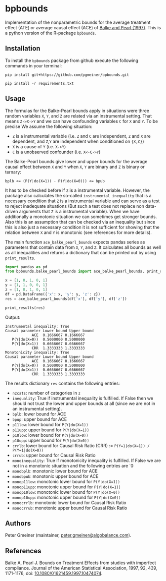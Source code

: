 # bpbounds

Implementation of the nonparametric bounds for the average treatment effect (ATE) or average causal effect (ACE) of [Balke and Pearl (1997)](https://doi.org/10.1080/01621459.1997.10474074). This is a python version of the R-package `bpbounds`.

## Installation
To install the `bpbounds` package from github execute the following commands in your terminal:

```setup
pip install git+https://github.com/pgmeiner/bpbounds.git
```

```setup
pip install -r requirements.txt
```

## Usage

The formulas for the Balke-Pearl bounds apply in situations were three random variables `X`, `Y`, and `Z` are related via an instrumental setting. That means
`Z->X->Y` and we can have confounding variables `C` for `X` and `Y`. To be precise We assume the following situation:
* `Z` is a instrumental variable (i.e. `Z` and `C` are independent, `Z` and `X` are dependent, and `Z`,`Y` are independent when conditioned on `{X,C}`)
* `X` is a cause of `Y` (i.e. `X->Y`)
* `C` is a unobserved confounder (i.e. `X<-C->Y`)

The Balke-Pearl bounds give lower and upper bounds for the average causal effect between `X` and `Y` when `X`, `Y` are binary and `Z` is binary or ternary:
```
bplb <= (P(Y|do(X=1)) - P(Y|do(X=0))) <= bpub
```
It has to be checked before if `Z` is a instrumental variable. However, the package also calculates the so-called `instrumental inequality`
that is a necessary condition that `Z` is a instrumental variable and can serve as a test to reject inadequate situations 
(But such a test does not replace non data-driven arguments that `Z` is a instrumental variable).
When we have additionally a monotonic situation we can sometimes get stronger bounds. Also this is an assumption that can be checked via
an inequality but since this is also just a necessary condition it is not sufficient for showing that the relation between
`X` and `Y` is monotonic (see references for more details).

The main function `ace_balke_pearl_bounds` expects pandas series as parameters that contain data from `X`, `Y`, and `Z`. 
It calculates all bounds as well as all inequalities and returns a dictionary that can be printed out by using `print_results`.

```python
import pandas as pd
from bpbounds.balke_pearl_bounds import ace_balke_pearl_bounds, print_results

x = [1, 0, 1, 0, 1]
y = [1, 1, 0, 0, 1]
z = [1, 0, 1, 0, 1]
df = pd.DataFrame({'x': x, 'y': y, 'z': z})
res = ace_balke_pearl_bounds(df['x'], df['y'], df['z'])

print_results(res)
```
Output:
```
Instrumental inequality: True
Causal parameter Lower bound Upper bound
            ACE  0.1666667 0.1666667
   P(Y|do(X=0))  0.5000000 0.5000000
   P(Y|do(X=1))  0.6666667 0.6666667
            CRR  1.3333333 1.3333333
Monotonicity inequality: True
Causal parameter Lower bound Upper bound
            ACE  0.1666667 0.1666667
   P(Y|do(X=0))  0.5000000 0.5000000
   P(Y|do(X=1))  0.6666667 0.6666667
            CRR  1.3333333 1.3333333
```

The results dictionary `res` contains the following entries:

* `nzcats`: number of categories in `z`
* `inequality`: True if instrumental inequality is fulfilled. If False then we should not trust the lower and upper bounds at all (since we are not in an instrumental setting).
* `bplb`: lower bound for ACE
* `bpup`: upper bound for ACE
* `p11low`: lower bound for `P(Y|do(X=1))`
* `p11upp`: upper bound for `P(Y|do(X=1))`
* `p10low`: lower bound for `P(Y|do(X=0))`
* `p10upp`: upper bound for `P(Y|do(X=0))`
* `crrlb`: lower bound for Causal Risk Ratio (CRR) := `P(Y=1|do(X=1)) / P(Y=1|do(X=0))`
* `crrub`: upper bound for Causal Risk Ratio
* `monoinequality`: True if monotonicity inequality is fulfilled. If False we are not in a monotonic situation and the following entries are `0
* `monobplb`: monotonic lower bound for ACE
* `monobpub`: monotonic upper bound for ACE
* `monop11low`: monotonic lower bound for `P(Y|do(X=1))`
* `monop11upp`: monotonic upper bound for `P(Y|do(X=1))`
* `monop10low`: monotonic lower bound for `P(Y|do(X=0))`
* `monop10upp`: monotonic upper bound for `P(Y|do(X=0))`
* `monocrrlb`: monotonic lower bound for Causal Risk Ratio
* `monocrrub`: monotonic upper bound for Causal Risk Ratio

## Authors
Peter Gmeiner (maintainer, peter.gmeiner@algobalance.com).

## References

Balke A, Pearl J. Bounds on Treatment Effects from studies with imperfect compliance. Journal of the American Statistical Association, 1997, 92, 439, 1171-1176, doi: [10.1080/01621459.1997.10474074](https://doi.org/10.1080/01621459.1997.10474074).
